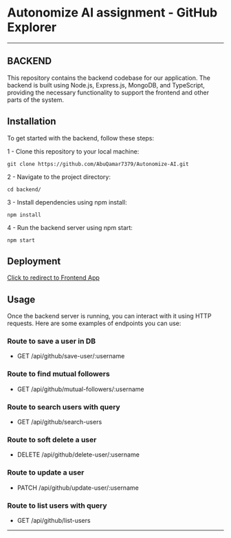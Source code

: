 # Autonomize AI assignment - GitHub Explorer

---

## BACKEND

This repository contains the backend codebase for our application. The backend is built using Node.js, Express.js, MongoDB, and TypeScript, providing the necessary functionality to support the frontend and other parts of the system.

## Installation

To get started with the backend, follow these steps:

1 - Clone this repository to your local machine:

    git clone https://github.com/AbuQamar7379/Autonomize-AI.git

2 - Navigate to the project directory:

    cd backend/

3 - Install dependencies using npm install:

    npm install

4 - Run the backend server using npm start:

    npm start

## Deployment

[Click to redirect to Frontend App](https://autonomize-ai-br5h.onrender.com/)

## Usage

Once the backend server is running, you can interact with it using HTTP requests. Here are some examples of endpoints you can use:

### Route to save a user in DB

- GET /api/github/save-user/:username

### Route to find mutual followers

- GET /api/github/mutual-followers/:username

### Route to search users with query

- GET /api/github/search-users

### Route to soft delete a user

- DELETE /api/github/delete-user/:username

### Route to update a user

- PATCH /api/github/update-user/:username

### Route to list users with query

- GET /api/github/list-users

---
